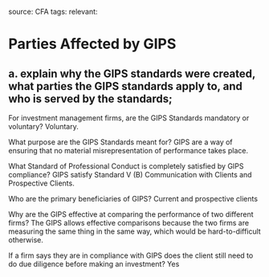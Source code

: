 source: CFA
tags: 
relevant: 

# Parties Affected by GIPS

## a. explain why the GIPS standards were created, what parties the GIPS standards apply to, and who is served by the standards;

For investment management firms, are the GIPS Standards mandatory or voluntary?
Voluntary.

What purpose are the GIPS Standards meant for?
GIPS are a way of ensuring that no material misrepresentation of performance takes place.

What Standard of Professional Conduct is completely satisfied by GIPS compliance?
GIPS satisfy Standard V (B) Communication with Clients and Prospective Clients.

Who are the primary beneficiaries of GIPS?
Current and prospective clients

Why are the GIPS effective at comparing the performance of two different firms?
The GIPS allows effective comparisons because the two firms are measuring the same thing in the same way, which would be hard-to-difficult otherwise.

If a firm says they are in compliance with GIPS does the client still need to do due diligence before making an investment?
Yes

